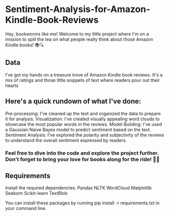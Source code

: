 # Sentiment-Analysis-for-Amazon-Kindle-Book-Reviews

Hey, bookworms like me! Welcome to my little project where I'm on a mission to spill the tea on what people really think about those Amazon Kindle books! 📚🔍

## Data
I've got my hands on a treasure trove of Amazon Kindle book reviews. It's a mix of ratings and those little snippets of text where readers pour out their hearts

## Here's a quick rundown of what I've done:

Pre-processing: I've cleaned up the text and organized the data to prepare it for analysis.
Visualization: I've created visually appealing word clouds to showcase the most popular words in the reviews.
Model Building: I've used a Gaussian Naive Bayes model to predict sentiment based on the text.
Sentiment Analysis: I've explored the polarity and subjectivity of the reviews to understand the overall sentiment expressed by readers.

### Feel free to dive into the code and explore the project further. Don't forget to bring your love for books along for the ride! 📖💫

## Requirements
Install the required dependencies:
Pandas
NLTK
WordCloud
Matplotlib
Seaborn
Scikit-learn
TextBlob

You can install these packages by running pip install -r requirements.txt in your command line.
